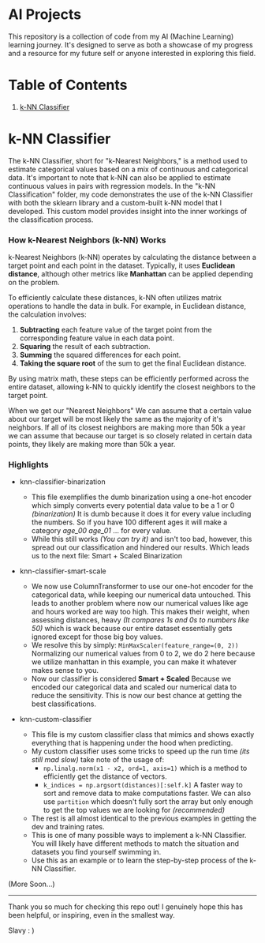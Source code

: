 # AI Projects
This repository is a collection of code from my AI (Machine Learning) learning journey. It's designed to serve as both a showcase of my progress and a resource for my future self or anyone interested in exploring this field.

# Table of Contents
1. [k-NN Classifier](#k-nn-classifier)


# k-NN Classifier
The k-NN Classifier, short for "k-Nearest Neighbors," is a method used to estimate categorical values based on a mix of continuous and categorical data. It's important to note that k-NN can also be applied to estimate continuous values in pairs with regression models. In the "k-NN Classification" folder, my code demonstrates the use of the k-NN Classifier with both the sklearn library and a custom-built k-NN model that I developed. This custom model provides insight into the inner workings of the classification process.  

### How k-Nearest Neighbors (k-NN) Works
k-Nearest Neighbors (k-NN) operates by calculating the distance between a target point and each point in the dataset. Typically, it uses **Euclidean distance**, although other metrics like **Manhattan** can be applied depending on the problem.

To efficiently calculate these distances, k-NN often utilizes matrix operations to handle the data in bulk. For example, in Euclidean distance, the calculation involves:

1. **Subtracting** each feature value of the target point from the corresponding feature value in each data point.
2. **Squaring** the result of each subtraction.
3. **Summing** the squared differences for each point.
4. **Taking the square root** of the sum to get the final Euclidean distance.

By using matrix math, these steps can be efficiently performed across the entire dataset, allowing k-NN to quickly identify the closest neighbors to the target point.

When we get our "Nearest Neighbors" We can assume that a certain value about our target will be most likely the same as the majority of it's neighbors. If all of its closest neighbors are making more than 50k a year we can assume that because our target is so closely related in certain data points, they likely are making more than 50k a year. 

### Highlights
- knn-classifier-binarization
    - This file exemplifies the dumb binarization using a one-hot encoder which simply converts every potential data value to be a 1 or 0 *(binarization)* It is dumb because it does it for every value including the numbers. So if you have 100 different ages it will make a category *age_00 age_01* ... for every value. 
    - While this still works *(You can try it)* and isn't too bad, however, this spread out our classification and hindered our results. Which leads us to the next file: Smart + Scaled Binarization

- knn-classifier-smart-scale
    - We now use ColumnTransformer to use our one-hot encoder for the categorical data, while keeping our numerical data untouched. This leads to another problem where now our numerical values like age and hours worked are way too high. This makes their weight, when assessing distances, heavy *(It compares 1s and 0s to numbers like 50)* which is wack because our entire dataset essentially gets ignored except for those big boy values. 
    - We resolve this by simply: `MinMaxScaler(feature_range=(0, 2))` Normalizing our numerical values from 0 to 2, we do 2 here because we utilize manhattan in this example, you can make it whatever makes sense to you. 
    - Now our classifier is considered **Smart + Scaled** Because we encoded our categorical data and scaled our numerical data to reduce the sensitivity. This is now our best chance at getting the best classifications. 

- knn-custom-classifier
    - This file is my custom classifier class that mimics and shows exactly everything that is happening under the hood when predicting. 
    - My custom classifier uses some tricks to speed up the run time *(its still mad slow)* take note of the usage of:
        - `np.linalg.norm(x1 - x2, ord=1, axis=1)` which is a method to efficiently get the distance of vectors.
        - `k_indices = np.argsort(distances)[:self.k]` A faster way to sort and remove data to make computations faster. We can also use `partition` which doesn't fully sort the array but only enough to get the top values we are looking for *(recommended)* 
    - The rest is all almost identical to the previous examples in getting the dev and training rates. 
    - This is one of many possible ways to implement a k-NN Classifier. You will likely have different methods to match the situation and datasets you find yourself swimming in. 
    - Use this as an example or to learn the step-by-step process of the k-NN Classifier. 
     

(More Soon...)

---
Thank you so much for checking this repo out! I genuinely hope this has been helpful, or inspiring, even in the smallest way.

Slavy : \)